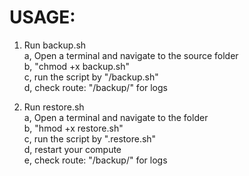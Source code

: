# USAGE: 

1. Run backup.sh  
  a, Open a terminal and navigate to the source folder  
  b, "chmod +x backup.sh"  
  c, run the script by "/backup.sh"  
  d, check route: "/backup/" for logs    
 
2. Run restore.sh  
  a, Open a terminal and navigate to the folder  
  b, "hmod +x restore.sh"  
  c, run the script by ".restore.sh"  
  d, restart your compute  
  e, check route: "/backup/" for logs  

